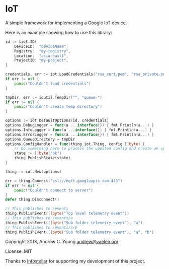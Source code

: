 IoT
===

A simple framework for implementing a Google IoT device.

Here is an example showing how to use this library:
```go
id := &iot.ID{
	DeviceID:  "deviceName",
	Registry:  "my-registry",
	Location:  "asia-east1",
	ProjectID: "my-project",
}

credentials, err := iot.LoadCredentials("rsa_cert.pem", "rsa_private.pem")
if err != nil {
	panic("Couldn't load credentials")
}

tmpDir, err := ioutil.TempDir("", "queue-")
if err != nil {
	panic("Couldn't create temp directory")
}

options := iot.DefaultOptions(id, credentials)
options.DebugLogger = func(a ...interface{}) { fmt.Println(a...) }
options.InfoLogger = func(a ...interface{}) { fmt.Println(a...) }
options.ErrorLogger = func(a ...interface{}) { fmt.Println(a...) }
options.QueueDirectory = tmpDir
options.ConfigHandler = func(thing iot.Thing, config []byte) {
	// Do something here to process the updated config and create an updated state string
	state := []byte("ok")
	thing.PublishState(state)
}

thing := iot.New(options)

err = thing.Connect("ssl://mqtt.googleapis.com:443")
if err != nil {
	panic("Couldn't connect to server")
}
defer thing.Disconnect()

// This publishes to /events
thing.PublishEvent([]byte("Top level telemetry event"))
// This publishes to /events/a
thing.PublishEvent([]byte("Sub folder telemetry event"), "a")
// This publishes to /events/a/b
thing.PublishEvent([]byte("Sub folder telemetry event"), "a", "b")
```

Copyright 2018, Andrew C. Young <andrew@vaelen.org>

License: MIT

Thanks to [Infostellar](http://infostellar.net) for supporting my development of this project.
